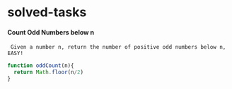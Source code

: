 # solved-tasks
#### Count Odd Numbers below n
     
     Given a number n, return the number of positive odd numbers below n, EASY!


```javascript
function oddCount(n){
  return Math.floor(n/2)
}
```
